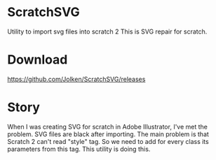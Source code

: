 # ScratchSVG
Utility to import svg files into scratch 2
This is SVG repair for scratch.
# Download
https://github.com/Jolken/ScratchSVG/releases
# Story
When I was creating SVG for scratch in Adobe Illustrator, I've met the problem. SVG files are black after importing. The main problem is that Scratch 2 can't read "style" tag. So we need to add for every class its parameters from this tag. This utility is doing this.
